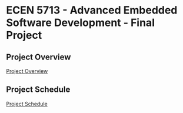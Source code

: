 # ECEN 5713 - Advanced Embedded Software Development - Final Project

## Project Overview

[Project Overview](https://github.com/cu-ecen-aeld/final-project-Suhas-Reddy-S/wiki/Project-Overview)

## Project Schedule

[Project Schedule](https://github.com/users/krishnasuhagiya29/projects/1/views/1)
